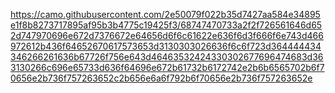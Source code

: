 https://camo.githubusercontent.com/2e50079f022b35d7427aa584e34895e1f8b8273717895af95b3b4775c19425f3/68747470733a2f2f726561646d652d747970696e672d7376672e64656d6f6c61622e636f6d3f666f6e743d466972612b436f64652670617573653d3130303026636f6c6f723d364444434346266261636b67726f756e643d46463532424330302677696474683d363130266c696e65733d636f64696e672b61732b6172742e2b6b6565702b6f70656e2b736f757263652c2b656e6a6f792b6f70656e2b736f757263652e
